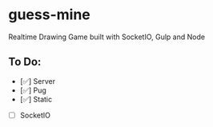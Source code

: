 # guess-mine
Realtime Drawing Game built with SocketIO, Gulp and Node

## To Do:
- [✅] Server
- [✅] Pug
- [✅] Static
- [ ] SocketIO
